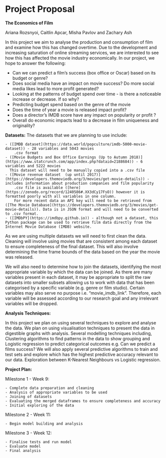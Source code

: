 Project Proposal
===

**The Economics of Film**

Ariana Rozsnyoi, Caitlin Apcar, Misha Pavlov and Zachary Ash

In this project we aim to analyse the production and consumption of film and examine how this has changed overtime. Due to the development and increasing saturation of online streaming services, we are interested to see how this has affected the movie industry economically. 
In our project, we hope to answer the following:
- Can we can predict a film’s success (box office or Oscar) based on its budget or genre?
- Does social media have an impact on movie success? Do more social media likes lead to more profit generated?
- Looking at the patterns of budget spend over time - is there a noticeable increase or decrease. If so why?
- Predicting budget spend based on the genre of the movie
- Does the time of year a movie is released impact profit?
- Does a director’s IMDB score have any impact on popularity or profit ?
- Overall do economic impacts lead to a decrease in film uniqueness and originality?

**Datasets:**
The datasets that we are planning to use include: 

    - ([IMDB dataset](https://data.world/popculture/imdb-5000-movie-dataset)) - 28 variables and 5043 movies
        .csv format
    - ([Movie Budgets and Box Office Earnings (Up to Autumn 2018)](https://www.statcrunch.com/app/index.php?dataid=2188684)) - 6 variables and 5222 movies
      This dataset will need to be manually copied into a .csv file
    - ([Movie revenue dataset  (up until 2017)](https://developers.themoviedb.org/3/movies/get-movie-details)) - includes information about production companies and film popularity
        .csv file is available ([here](https://zenodo.org/record/1240586#.XX3dCy17FsO)) however it is formatted poorly with all variables in one column. 
        For more recent data an API key will need to be retrieved from ([The Movie Database](https://developers.themoviedb.org/3/movies/get-movie-details)). Data is in JSON format and will need to be converted to .csv format.
    - ([IMDbPY](https://imdbpy.github.io)) - although not a dataset, this Python package can be used to retrieve film data directly from the Internet Movie Database (IMDB) website. 
    
As we are using multiple datasets we will need to first clean the data. Cleaning will involve using movies that are consistent among each dataset to ensure completeness of the final dataset. This will also involve determining the time frame bounds of the data based on the year the movie was released. 

We will also need to determine how to join the datasets, identifying the most appropriate variable by which the data can be joined. As there are many variables present in each dataset, it may be appropriate to split the raw datasets into smaller subsets allowing us to work with data that has been categorised by a specific variable (e.g. genre or film studio). Certain variables may also serve no purpose i.e. “movie_imdb_link”. Therefore, each variable will be assessed according to our research goal and any irrelevant variables will be dropped.

**Analysis Techniques:**

In this project we plan on using several techniques to explore and analyse the data. We plan on using visualisation techniques to present the data in digestible graphs with analysis. Several modelling techniques including, Clustering algorithms to find patterns in the data to show grouping and Logistic regression to predict categorical outcomes e.g. Can we predict a films success? We will also apply several predictive algorithms to train and test sets and explore which has the highest predictive accuracy relevant to our data. Exploration between K-Nearest Neighbours vs Logistic regression.

**Project Plan:**

Milestone 1 - Week 9: 

    - Complete data preparation and cleaning
    - Analysis of appropriate variables to be used 
    - Joining of datasets
    - Evaluating the merged dataframes to ensure completeness and accuracy 
    - Initial exploring of the data
    
Milestone 2 - Week 11: 

    - Begin model building and analysis
    
Milestone 3 - Week 12: 

    - Finalise tests and run model
    - Evaluate model
    - Final analysis 